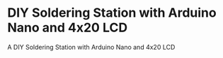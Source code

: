 # DIY Soldering Station with Arduino Nano and 4x20 LCD
A DIY Soldering Station with Arduino Nano and 4x20 LCD

